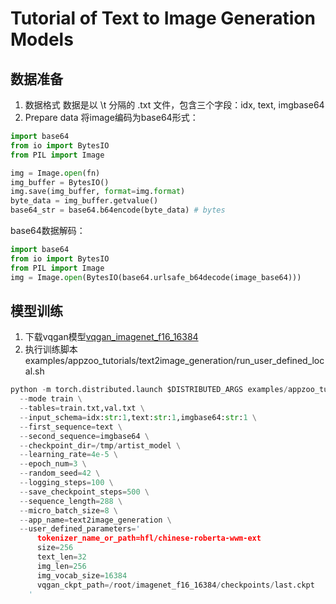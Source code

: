 # Tutorial of Text to Image Generation Models
## 数据准备
1. 数据格式
数据是以 \t 分隔的 .txt 文件，包含三个字段：idx, text, imgbase64
2. Prepare data
将image编码为base64形式：
```python
import base64
from io import BytesIO
from PIL import Image

img = Image.open(fn)
img_buffer = BytesIO()
img.save(img_buffer, format=img.format)
byte_data = img_buffer.getvalue()
base64_str = base64.b64encode(byte_data) # bytes
```

base64数据解码：
```python
import base64
from io import BytesIO
from PIL import Image
img = Image.open(BytesIO(base64.urlsafe_b64decode(image_base64)))
```
## 模型训练
1. 下载vqgan模型[vqgan_imagenet_f16_16384](https://heibox.uni-heidelberg.de/d/a7530b09fed84f80a887/files/?p=/ckpts/last.ckpt&dl=1)
2. 执行训练脚本
examples/appzoo_tutorials/text2image_generation/run_user_defined_local.sh

```python
python -m torch.distributed.launch $DISTRIBUTED_ARGS examples/appzoo_tutorials/text2image_generation/main.py \
  --mode train \
  --tables=train.txt,val.txt \
  --input_schema=idx:str:1,text:str:1,imgbase64:str:1 \
  --first_sequence=text \
  --second_sequence=imgbase64 \
  --checkpoint_dir=/tmp/artist_model \
  --learning_rate=4e-5 \
  --epoch_num=3 \
  --random_seed=42 \
  --logging_steps=100 \
  --save_checkpoint_steps=500 \
  --sequence_length=288 \
  --micro_batch_size=8 \
  --app_name=text2image_generation \
  --user_defined_parameters='
      tokenizer_name_or_path=hfl/chinese-roberta-wwm-ext
      size=256
      text_len=32
      img_len=256
      img_vocab_size=16384
      vqgan_ckpt_path=/root/imagenet_f16_16384/checkpoints/last.ckpt
    ' 
```